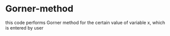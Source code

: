 # Gorner-method
this code performs Gorner method for the certain value of variable x, which is entered by user
